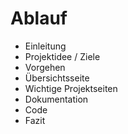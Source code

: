 # Ablauf
- Einleitung
- Projektidee / Ziele
- Vorgehen
- Übersichtsseite
- Wichtige Projektseiten
- Dokumentation
- Code
- Fazit
